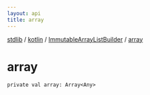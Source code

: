 ```yaml
---
layout: api
title: array
---
```

[stdlib](../../index.md) / [kotlin](../index.md) / [ImmutableArrayListBuilder](index.md) / [array](array.md)

# array

```
private val array: Array<Any>
```
